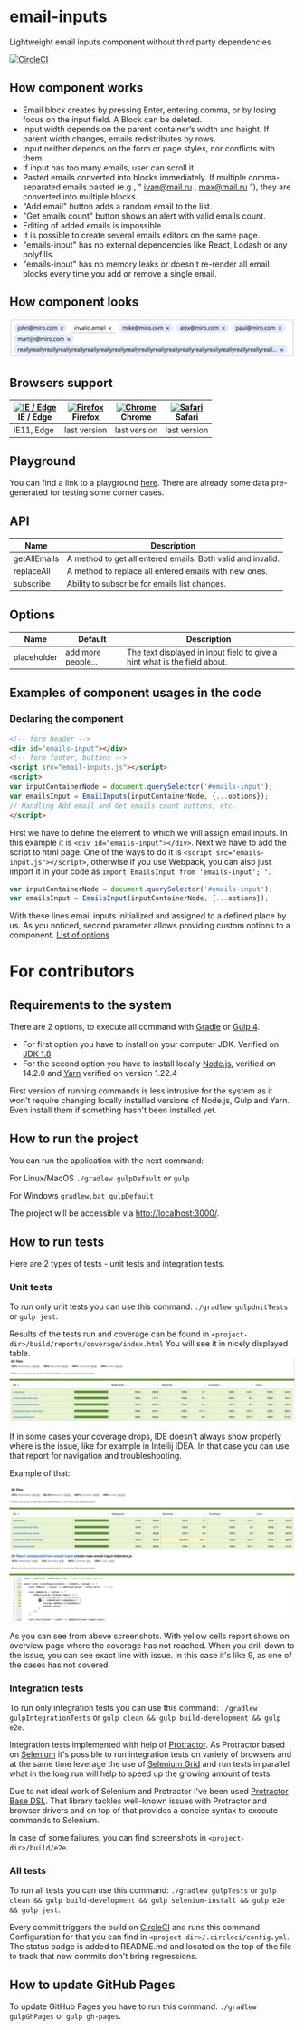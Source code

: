 # email-inputs
Lightweight email inputs component without third party dependencies

[![CircleCI](https://circleci.com/gh/acierto/email-inputs.svg?style=svg)](https://circleci.com/gh/acierto/email-inputs)

## How component works

* Email block creates by pressing Enter, entering comma, or by losing focus on the
  input field. A Block can be deleted.
* Input width depends on the parent container’s width and height. If parent width changes,
  emails redistributes by rows.
* Input neither depends on the form or page styles, nor conflicts with them.
* If input has too many emails, user can scroll it.
* Pasted emails converted into blocks immediately. If multiple comma-separated
  emails pasted (e.g., “ ivan@mail.ru , max@mail.ru ”), they are converted into multiple
  blocks.
* "Add email" button adds a random email to the list.
* "Get emails count" button shows an alert with valid emails count.
* Editing of added emails is impossible.
* It is possible to create several emails editors on the same page.
* "emails-input" has no external dependencies like React, Lodash or any polyfills.
* "emails-input" has no memory leaks or doesn't re-render all email blocks every time you add or remove a single email.

## How component looks

![Unit test troubleshooting overview](./docs/example-component-view.png) 

## Browsers support

| [<img src="https://raw.githubusercontent.com/alrra/browser-logos/master/src/edge/edge_48x48.png" alt="IE / Edge" width="24px" height="24px" />](http://godban.github.io/browsers-support-badges/)</br>IE / Edge | [<img src="https://raw.githubusercontent.com/alrra/browser-logos/master/src/firefox/firefox_48x48.png" alt="Firefox" width="24px" height="24px" />](http://godban.github.io/browsers-support-badges/)</br>Firefox | [<img src="https://raw.githubusercontent.com/alrra/browser-logos/master/src/chrome/chrome_48x48.png" alt="Chrome" width="24px" height="24px" />](http://godban.github.io/browsers-support-badges/)</br>Chrome | [<img src="https://raw.githubusercontent.com/alrra/browser-logos/master/src/safari/safari_48x48.png" alt="Safari" width="24px" height="24px" />](http://godban.github.io/browsers-support-badges/)</br>Safari |
| --------- | --------- | --------- | --------- |
| IE11, Edge| last version| last version| last version|

## Playground

You can find a link to a playground [here](https://acierto.github.io/email-inputs/).
There are already some data pre-generated for testing some corner cases.

## API 

|Name|Description|
|----|-----------|
|getAllEmails|A method to get all entered emails. Both valid and invalid.|
|replaceAll|A method to replace all entered emails with new ones.|
|subscribe|Ability to subscribe for emails list changes.|

## Options

|Name|Default|Description|
|----|----|--------|
|placeholder|add more people...|The text displayed in input field to give a hint what is the field about.|

## Examples of component usages in the code

### Declaring the component

```html
<!-- form header -->
<div id="emails-input"></div>
<!-- form footer, buttons -->
<script src="email-inputs.js"></script>
<script>
var inputContainerNode = document.querySelector('#emails-input');
var emailsInput = EmailInputs(inputContainerNode, {...options});
// Handling Add email and Get emails count buttons, etc.
</script>
```

First we have to define the element to which we will assign email inputs. In this example it is `<div id="emails-input"></div>`.
Next we have to add the script to html page. One of the ways to do it is `<script src="emails-input.js"></script>`,
otherwise if you use Webpack, you can also just import it in your code as `import EmailsInput from 'emails-input'; '`.

```javascript
var inputContainerNode = document.querySelector('#emails-input');
var emailsInput = EmailsInput(inputContainerNode, {...options});
```
With these lines email inputs initialized and assigned to a defined place by us. As you noticed, second parameter
allows providing custom options to a component. [List of options](#options)

# For contributors

## Requirements to the system
There are 2 options, to execute all command with [Gradle](https://gradle.org/) or [Gulp 4](https://gulpjs.com/).
* For first option you have to install on your computer JDK. Verified on [JDK 1.8](https://www.oracle.com/java/technologies/javase-jdk8-downloads.html).
* For the second option you have to install locally [Node.js](https://nodejs.org/en/), verified on 14.2.0 and [Yarn](https://yarnpkg.com/)
verified on version 1.22.4

First version of running commands is less intrusive for the system as it won't require changing locally installed versions 
of Node.js, Gulp and Yarn. Even install them if something hasn't been installed yet.

## How to run the project
You can run the application with the next command:

For Linux/MacOS `./gradlew gulpDefault` or `gulp`

For Windows  `gradlew.bat gulpDefault`

The project will be accessible via [http://localhost:3000/](http://localhost:3000/).

## How to run tests

Here are 2 types of tests - unit tests and integration tests.

### Unit tests
To run only unit tests you can use this command:
`./gradlew gulpUnitTests` or `gulp jest`.

Results of the tests run and coverage can be found in `<project-dir>/build/reports/coverage/index.html`
You will see it in nicely displayed table.
![Unit test results](./docs/unit-test-reports.png)

If in some cases your coverage drops, IDE doesn't always show properly where is the issue, like for example in
Intellij IDEA. In that case you can use that report for navigation and troubleshooting. 

Example of that:

![Unit test troubleshooting overview](./docs/unit-test-troubleshooting-overview.png) 
![Unit test troubleshooting in details](./docs/unit-test-troubleshooting-in-details.png) 

As you can see from above screenshots. With yellow cells report shows on overview page where the coverage has not 
reached. When you drill down to the issue, you can see exact line with issue. In this case it's like 9, as one of 
the cases has not covered. 

### Integration tests

To run only integration tests you can use this command:
`./gradlew gulpIntegrationTests` or `gulp clean && gulp build-development && gulp e2e`.

Integration tests implemented with help of [Protractor](https://www.protractortest.org/). As Protractor based on 
[Selenium](https://www.selenium.dev/) it's possible to run integration tests on variety of browsers and at the same 
time leverage the use of [Selenium Grid](https://www.selenium.dev/documentation/en/grid/) and run tests in parallel
what in the long run will help to speed up the growing amount of tests.

Due to not ideal work of Selenium and Protractor I've been used [Protractor Base DSL](https://www.npmjs.com/package/protractor-base-dsl).
That library tackles well-known issues with Protractor and browser drivers and on top of that provides a concise 
syntax to execute commands to Selenium.

In case of some failures, you can find screenshots in `<project-dir>/build/e2e`.

### All tests

To run all tests you can use this command:
`./gradlew gulpTests` or `gulp clean && gulp build-development && gulp selenium-install && gulp e2e && gulp jest`.

Every commit triggers the build on [CircleCI](https://circleci.com/) and runs this command. Configuration for that you 
can find in `<project-dir>/.circleci/config.yml`. The status badge is added to README.md and located on the top of the 
file to track that new commits don't bring regressions. 

## How to update GitHub Pages

To update GitHub Pages you have to run this command:
`./gradlew gulpGhPages` or `gulp gh-pages`. 
